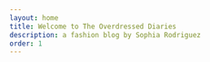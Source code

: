 ```yaml
---
layout: home
title: Welcome to The Overdressed Diaries
description: a fashion blog by Sophia Rodriguez 
order: 1 
--- 
```

<!-- 
Displaying site title: {{site.title}}
{% include nav.html %}
 -->
